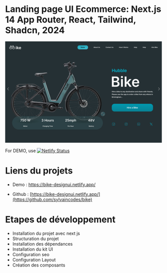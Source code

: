 # Landing page UI Ecommerce: Next.js 14 App Router, React, Tailwind, Shadcn, 2024

![Screenshot](https://github.com/sylvaincodes/screenshots_for_app/blob/main/bike.jpg)


For DEMO, use [![Netlify Status](https://api.netlify.com/api/v1/badges/f1bdf820-419c-4f4c-99dd-fc097312c8c8/deploy-status)](https://app.netlify.com/sites/bike-designui/deploys)

# Liens du projets

- Demo : https://bike-designui.netlify.app/

- Github : [https://bike-designui.netlify.app/](https://github.com/sylvaincodes/bike)

# Etapes de développement

- Installation du projet avec next js
- Structuration du projet
- Installation des dépendances
- Installation du kit UI
- Configuration seo
- Configuration Layout
- Création des composants
